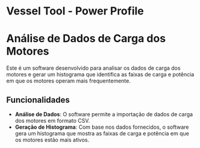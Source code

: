 # Vessel Tool - Power Profile
# Análise de Dados de Carga dos Motores

Este é um software desenvolvido para analisar os dados de carga dos motores e gerar um histograma que identifica as faixas de carga e potência em que os motores operam mais frequentemente.

## Funcionalidades

- **Análise de Dados**: O software permite a importação de dados de carga dos motores em formato CSV.
- **Geração de Histograma**: Com base nos dados fornecidos, o software gera um histograma que mostra as faixas de carga e potência em que os motores estão mais ativos.

